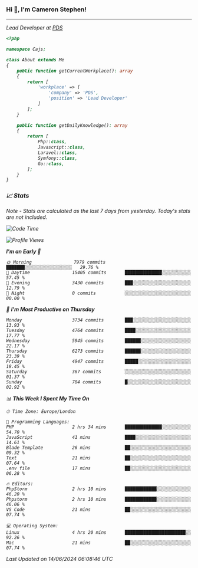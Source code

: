 ### Hi 👋, I'm Cameron Stephen!
<hr>
<p><em>Lead Developer at <a href="https://prindatasolutions.co.uk">PDS</a></p>


```php
<?php

namespace Cajs;

class About extends Me
{
    public function getCurrentWorkplace(): array
    {
        return [
            'workplace' => [
                'company' => 'PDS',
                'position' => 'Lead Developer'
            ]
        ];
    }

    public function getDailyKnowledge(): array
    {
        return [
            Php::class,
            Javascript::class,
            Laravel::class,
            Symfony::class,
            Go::class,
        ];
    }
}
```

### 📈 Stats
<p><em>Note - Stats are calculated as the last 7 days from yesterday. Today's stats are not included.</em></p>


<!--START_SECTION:waka-->
![Code Time](http://img.shields.io/badge/Code%20Time-3%2C841%20hrs%2028%20mins-blue)

![Profile Views](http://img.shields.io/badge/Profile%20Views-0-blue)

**I'm an Early 🐤** 

```text
🌞 Morning                7979 commits        ███████░░░░░░░░░░░░░░░░░░   29.76 % 
🌆 Daytime                15405 commits       ██████████████░░░░░░░░░░░   57.45 % 
🌃 Evening                3430 commits        ███░░░░░░░░░░░░░░░░░░░░░░   12.79 % 
🌙 Night                  0 commits           ░░░░░░░░░░░░░░░░░░░░░░░░░   00.00 % 
```
📅 **I'm Most Productive on Thursday** 

```text
Monday                   3734 commits        ███░░░░░░░░░░░░░░░░░░░░░░   13.93 % 
Tuesday                  4764 commits        ████░░░░░░░░░░░░░░░░░░░░░   17.77 % 
Wednesday                5945 commits        ██████░░░░░░░░░░░░░░░░░░░   22.17 % 
Thursday                 6273 commits        ██████░░░░░░░░░░░░░░░░░░░   23.39 % 
Friday                   4947 commits        █████░░░░░░░░░░░░░░░░░░░░   18.45 % 
Saturday                 367 commits         ░░░░░░░░░░░░░░░░░░░░░░░░░   01.37 % 
Sunday                   784 commits         █░░░░░░░░░░░░░░░░░░░░░░░░   02.92 % 
```


📊 **This Week I Spent My Time On** 

```text
🕑︎ Time Zone: Europe/London

💬 Programming Languages: 
PHP                      2 hrs 34 mins       ██████████████░░░░░░░░░░░   54.70 % 
JavaScript               41 mins             ████░░░░░░░░░░░░░░░░░░░░░   14.61 % 
Blade Template           26 mins             ██░░░░░░░░░░░░░░░░░░░░░░░   09.32 % 
Text                     21 mins             ██░░░░░░░░░░░░░░░░░░░░░░░   07.64 % 
.env file                17 mins             ██░░░░░░░░░░░░░░░░░░░░░░░   06.28 % 

🔥 Editors: 
PhpStorm                 2 hrs 10 mins       ████████████░░░░░░░░░░░░░   46.20 % 
Phpstorm                 2 hrs 10 mins       ████████████░░░░░░░░░░░░░   46.06 % 
VS Code                  21 mins             ██░░░░░░░░░░░░░░░░░░░░░░░   07.74 % 

💻 Operating System: 
Linux                    4 hrs 20 mins       ███████████████████████░░   92.26 % 
Mac                      21 mins             ██░░░░░░░░░░░░░░░░░░░░░░░   07.74 % 
```


 Last Updated on 14/06/2024 06:08:46 UTC
<!--END_SECTION:waka-->
